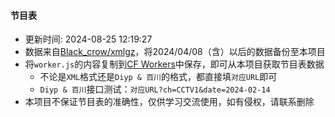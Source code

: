 #### 节目表
* 更新时间: 2024-08-25 12:19:27
* 数据来自[Black_crow/xmlgz](https://gitee.com/Black_crow/xmlgz)，将2024/04/08（含）以后的数据备份至本项目
* 将`worker.js`的内容复制到[CF Workers](https://workers.cloudflare.com/)中保存，即可从本项目获取节目表数据
  - 不论是`XML`格式还是`Diyp & 百川`的格式，都直接填`对应URL`即可
  - `Diyp & 百川`接口测试：`对应URL?ch=CCTV1&date=2024-02-14`
* 本项目不保证节目表的准确性，仅供学习交流使用，如有侵权，请联系删除
